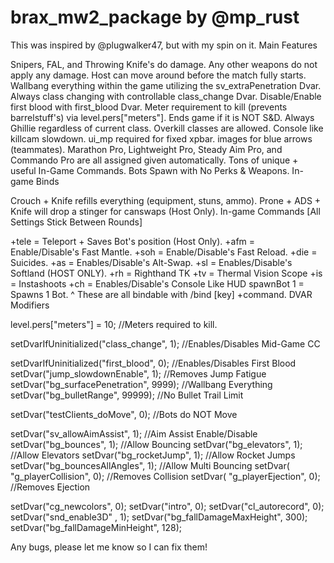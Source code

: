 # brax_mw2_package by @mp_rust

This was inspired by @plugwalker47, but with my spin on it.
Main Features

Snipers, FAL, and Throwing Knife's do damage.
Any other weapons do not apply any damage.
Host can move around before the match fully starts.
Wallbang everything within the game utilizing the sv_extraPenetration Dvar.
Always class changing with controllable class_change Dvar.
Disable/Enable first blood with first_blood Dvar.
Meter requirement to kill (prevents barrelstuff's) via level.pers["meters"].
Ends game if it is NOT S&D.
Always Ghillie regardless of current class.
Overkill classes are allowed.
Console like killcam slowdown.
ui_mp required for fixed xpbar.
images for blue arrows (teammates).
Marathon Pro, Lightweight Pro, Steady Aim Pro, and Commando Pro are all assigned given automatically.
Tons of unique + useful In-Game Commands.
Bots Spawn with No Perks & Weapons.
In-game Binds

Crouch + Knife refills everything (equipment, stuns, ammo).
Prone + ADS + Knife will drop a stinger for canswaps (Host Only).
In-game Commands [All Settings Stick Between Rounds]

+tele = Teleport + Saves Bot's position (Host Only).
+afm = Enable/Disable's Fast Mantle.
+soh = Enable/Disable's Fast Reload.
+die = Suicides.
+as = Enables/Disable's Alt-Swap.
+sl = Enables/Disable's Softland (HOST ONLY).
+rh = Righthand TK
+tv = Thermal Vision Scope
+is = Instashoots
+ch = Enables/Disable's Console Like HUD
spawnBot 1 = Spawns 1 Bot.
^ These are all bindable with /bind [key] +command.
DVAR Modifiers

level.pers["meters"] = 10; //Meters required to kill.

setDvarIfUninitialized("class_change", 1); //Enables/Disables Mid-Game CC

setDvarIfUninitialized("first_blood", 0); //Enables/Disables First Blood setDvar("jump_slowdownEnable", 1); //Removes Jump Fatigue setDvar("bg_surfacePenetration", 9999); //Wallbang Everything setDvar("bg_bulletRange", 99999); //No Bullet Trail Limit

setDvar("testClients_doMove", 0); //Bots do NOT Move

setDvar("sv_allowAimAssist", 1); //Aim Assist Enable/Disable setDvar("bg_bounces", 1); //Allow Bouncing setDvar("bg_elevators", 1); //Allow Elevators setDvar("bg_rocketJump", 1); //Allow Rocket Jumps setDvar("bg_bouncesAllAngles", 1); //Allow Multi Bouncing setDvar( "g_playerCollision", 0); //Removes Collision setDvar( "g_playerEjection", 0); //Removes Ejection

setDvar("cg_newcolors", 0); setDvar("intro", 0); setDvar("cl_autorecord", 0); setDvar("snd_enable3D" , 1); setDvar("bg_fallDamageMaxHeight", 300); setDvar("bg_fallDamageMinHeight", 128);

Any bugs, please let me know so I can fix them!
